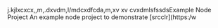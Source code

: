 j.kjlxcxcx,,m,.dxvdm,l/mdcxdfcda,m,xv xv cvxdmlsfssdsExample Node Project
An example node project to demonstrate [srcclr](https:/w

